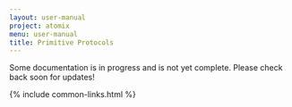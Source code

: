 ```yaml
---
layout: user-manual
project: atomix
menu: user-manual
title: Primitive Protocols
---
```


Some documentation is in progress and is not yet complete. Please check back soon for updates!

{% include common-links.html %}

